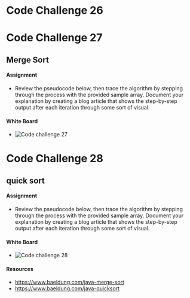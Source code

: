 # Code Challenge 26  


# Code Challenge 27

## Merge Sort

#### Assignment
- Review the pseudocode below, then trace the algorithm by stepping through the process with the provided sample array.
 Document your explanation by creating a blog article that shows the step-by-step output after each iteration through some sort of visual.
 
 #### White Board
 
 - ![Code challenge 27](https://user-images.githubusercontent.com/99936580/191613287-2b0c790b-1351-4002-b6dd-325b24b7f03a.jpg)




# Code Challenge 28

## quick sort

#### Assignment

- Review the pseudocode below, then trace the algorithm by stepping through the process with the provided sample array. Document your explanation by creating a blog article that shows the step-by-step output after each iteration through some sort of visual.

#### White Board

- ![Code challenge 28](https://user-images.githubusercontent.com/99936580/191651131-66911e56-37e3-4af1-8f84-75462bd4bc35.jpg)


#### Resources 

- https://www.baeldung.com/java-merge-sort
- https://www.baeldung.com/java-quicksort
